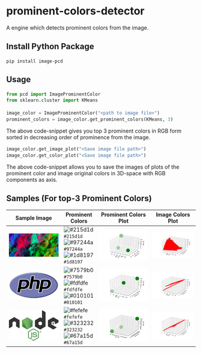 # prominent-colors-detector
A engine which detects prominent colors from the image.

## Install Python Package
```
pip install image-pcd
```

## Usage

```python
from pcd import ImageProminentColor
from sklearn.cluster import KMeans

image_color = ImageProminentColor("<path to image file>")
prominent_colors = image_color.get_prominent_colors(KMeans, 3)
```
The above code-snippet gives you top 3 prominent colors in RGB form sorted in decreasing order of prominence from the image.

```python
image_color.get_image_plot("<Save image file path>")
image_color.get_color_plot("<Save image file path>")
```
The above code-snippet allows you to save the images of plots of the prominent color and image original colors in 3D-space with RGB components as axis.

## Samples (For top-3 Prominent Colors)
| Sample Image | Prominent Colors | Prominent Colors Plot | Image Colors Plot |
| ------------ | ---------------- | -------------------- | ---------------- |
| ![colorful](./images/colorful.jpg) | ![#215d1d](https://via.placeholder.com/15/215d1d/000000?text=+) `#215d1d` <br/> ![#97244a](https://via.placeholder.com/15/97244a/000000?text=+) `#97244a` <br/> ![#1d8197](https://via.placeholder.com/15/1d8197/000000?text=+) `#1d8197` | ![colorful_color](./images/colorful_color.png) | ![colorful_image](./images/colorful_image.png) |
| ![php](./images/php.png) | ![#7579b0](https://via.placeholder.com/15/7579b0/000000?text=+) `#7579b0` <br/> ![#fdfdfe](https://via.placeholder.com/15/fdfdfe/000000?text=+) `#fdfdfe` <br/> ![#010101](https://via.placeholder.com/15/010101/000000?text=+) `#010101` | ![php_color](./images/php_color.png) | ![php_image](./images/php_image.png) |
| ![colorful](./images/nodejs.png) | ![#fefefe](https://via.placeholder.com/15/fefefe/000000?text=+) `#fefefe` <br/> ![#323232](https://via.placeholder.com/15/323232/000000?text=+) `#323232` <br/> ![#67a15d](https://via.placeholder.com/15/67a15d/000000?text=+) `#67a15d`  | ![nodejs_color](./images/nodejs_color.png) | ![nodejs_image](./images/nodejs_image.png) |